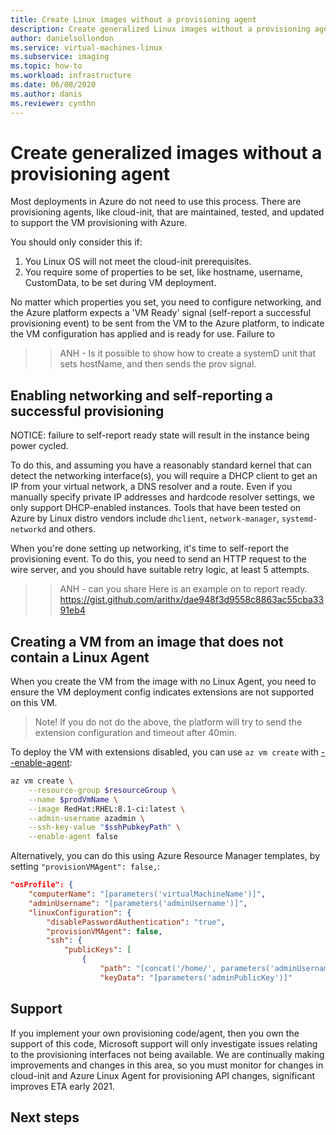 ```yaml
---
title: Create Linux images without a provisioning agent 
description: Create generalized Linux images without a provisioning agent in Azure.
author: danielsollondon
ms.service: virtual-machines-linux
ms.subservice: imaging
ms.topic: how-to
ms.workload: infrastructure
ms.date: 06/08/2020
ms.author: danis
ms.reviewer: cynthn
---
```



# Create generalized images without a provisioning agent

Most deployments in Azure do not need to use this process. There are provisioning agents, like cloud-init, that are maintained, tested, and updated to support the VM provisioning with Azure.

You should only consider this if:
1. You Linux OS will not meet the cloud-init prerequisites.
2. You require some of properties to be set, like hostname, username, CustomData, to be set during VM deployment.


No matter which properties you set, you need to configure networking, and the Azure platform expects a 'VM Ready' signal (self-report a successful provisioning event) to be sent from the VM to the Azure platform, to indicate the VM configuration has applied and is ready for use. Failure to 

>> ANH - Is it possible to show how to create a systemD unit that sets hostName, and then sends the prov signal.


## Enabling networking and self-reporting a successful provisioning
NOTICE: failure to self-report ready state will result in the instance being power cycled.
 
To do this, and assuming you have a reasonably standard kernel that can detect the networking interface(s), you will require a DHCP client to get an IP from your virtual network, a DNS resolver and a route. Even if you manually specify private IP addresses and hardcode resolver settings, we only support DHCP-enabled instances. Tools that have been tested on Azure by Linux distro vendors include `dhclient`, `network-manager`, `systemd-networkd` and others.
 
When you're done setting up networking, it's time to self-report the provisioning event. To do this, you need to send an HTTP request to the wire server, and you should have suitable retry logic, at least 5 attempts.


>> ANH - can you share 
Here is an example on to report ready.
            https://gist.github.com/arithx/dae948f3d9558c8863ac55cba3391eb4
 

## Creating a VM from an image that does not contain a Linux Agent
When you create the VM from the image with no Linux Agent, you need to ensure the VM deployment config indicates extensions are not supported on this VM.

>Note! If you do not do the above, the platform will try to send the extension configuration and timeout after 40min.

To deploy the VM with extensions disabled, you can use `az vm create` with [--enable-agent](https://docs.microsoft.com/cli/azure/vm?view=azure-cli-latest#az-vm-create):
```bash
az vm create \
    --resource-group $resourceGroup \
    --name $prodVmName \
    --image RedHat:RHEL:8.1-ci:latest \
    --admin-username azadmin \
    --ssh-key-value "$sshPubkeyPath" \
    --enable-agent false
```

Alternatively, you can do this using Azure Resource Manager templates, by setting `"provisionVMAgent": false,`:
```json
"osProfile": {
    "computerName": "[parameters('virtualMachineName')]",
    "adminUsername": "[parameters('adminUsername')]",
    "linuxConfiguration": {
        "disablePasswordAuthentication": "true",
        "provisionVMAgent": false,
        "ssh": {
            "publicKeys": [
                {
                    "path": "[concat('/home/', parameters('adminUsername'), '/.ssh/authorized_keys')]",
                    "keyData": "[parameters('adminPublicKey')]"
```



## Support
If you implement your own provisioning code/agent, then you own the support of this code, Microsoft support will only investigate issues relating to the provisioning interfaces not being available. We are continually making improvements and changes in this area, so you must monitor for changes in cloud-init and Azure Linux Agent for provisioning API changes, significant improves ETA early 2021.
 
## Next steps

